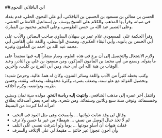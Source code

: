 ##ابن الباقلاني النحوي

الحسن بن معالي بن مسعود بن الحسين بن الباقلاني، أبو علي النحوي الحلي.
قدم بغداد في صباه، وقرأ بها المذهب والكلام على الشيخ يوسف بن إسماعيل اللامغاني الحنفي، وعلى النصير عبد الله بن حسن الطوسي، وعلي المجير محمود بن المبارك. 

وقرأ الحكمة على المسعودي غلام عمر بن سهلان الساوي صاحب البصائر، والأدب على أبي الحسن بن بانويه، وأبي البقاء العكبري، ومصدق الواسطي، واللغة على القاضي أبي محمد عبد الله بن أحمد بن المأمون وغيره.

ولازم الاشتغال والتحصيل إلى أن برع في هذه العلوم، وصار مشاراً إليه فيها معتمداً على ما يقوله. وسمع من أبي محمد بن المأمون المذكور، ومن مسعود بن علي بن النادر، وعبد الوهاب بن هبة الله ابن أبي حبة، ومن أبي الفرج بن كليب، وآخرين.


وكتب بخطه كثيراً من الأدب واللغة وسائر الفنون، وكان له همةٌ عالية، وحرصٌ شديد؛ وتحصيل الفوائد مع علو سنه، وضعف بصره، وكثرة محفوظه، وصدقه، وثقته، وحسن طريه، وتواضعه، وكرم أخلاقه.

وانتقل آخر عمره إلى مذهب الشافعي، **وانتهت إليه رياسة النحو.** مولده سنة ثمان وستين وخمسمائة، وتوفي سنة سبع وثلاثين وستمائة.
ومن شعره، وقد أمره بعض أصدقائه بطلاق امرأته لما كبرت: من البسيط

- وقائلٍ لي وقد شابت ذوائبها ... وأصبحت وهي مثل العود في النحف
- لم لا تجذ حبال الوصل من نصفٍ ... شمطاء من غير ما حسنٍ ولا ترف
- فقلت هيهات أن أسلو مودتها ... يوماً ولو أشرفت نفسي على التلف
- وأن أخون عجوزاً غير خائنةٍ ... مقيمةً لي على الإتلاف والسرف


